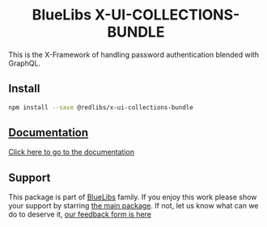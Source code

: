<h1 align="center">BlueLibs X-UI-COLLECTIONS-BUNDLE</h1>

<!-- // TODO: update docs -->

This is the X-Framework of handling password authentication blended with GraphQL.

## Install

```bash
npm install --save @redlibs/x-ui-collections-bundle
```

## [Documentation](./DOCUMENTATION.md)

[Click here to go to the documentation](./DOCUMENTATION.md)

## Support

This package is part of [BlueLibs](https://www.bluelibs.com) family. If you enjoy this work please show your support by starring [the main package](https://github.com/bluelibs/bluelibs). If not, let us know what can we do to deserve it, [our feedback form is here](https://forms.gle/DTMg5Urgqey9QqLFA)
